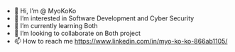 - 👋 Hi, I’m @ MyoKoKo
- 👀 I’m interested in Software Development and Cyber Security
- 🌱 I’m currently learning Both
- 💞️ I’m looking to collaborate on Both project
- 📫 How to reach me https://www.linkedin.com/in/myo-ko-ko-866ab1105/

<!---
MgMyoKoKo/MgMyoKoKo is a ✨ special ✨ repository because its `README.md` (this file) appears on your GitHub profile.
You can click the Preview link to take a look at your changes.
--->
